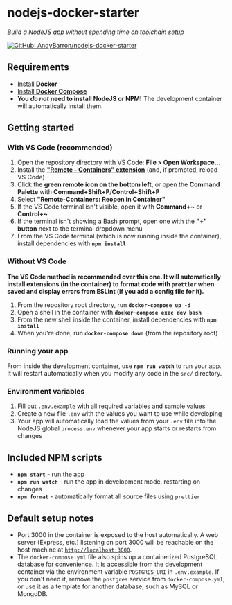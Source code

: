 # nodejs-docker-starter

_Build a NodeJS app without spending time on toolchain setup_

[![GitHub: AndyBarron/nodejs-docker-starter][github-badge]][github-link]

## Requirements

- [Install **Docker**](https://docs.docker.com/install/)
- [Install **Docker Compose**](https://docs.docker.com/compose/install/)
- **You _do not_ need to install NodeJS or NPM!** The development container
  will automatically install them.

## Getting started

### With VS Code (recommended)

1. Open the repository directory with VS Code: **File > Open Workspace...**
2. Install the [**"Remote - Containers" extension**][remote-containers-ext]
   (and, if prompted, reload VS Code)
3. Click the **green remote icon on the bottom left**, or open the
   **Command Palette** with **Command+Shift+P**/**Control+Shift+P**
4. Select **"Remote-Containers: Reopen in Container"**
5. If the VS Code terminal isn't visible, open it with **Command+~** or
   **Control+~**
6. If the terminal isn't showing a Bash prompt, open one with the
   **"+" button** next to the terminal dropdown menu
7. From the VS Code terminal (which is now running inside the container),
   install dependencies with **`npm install`**

### Without VS Code

**The VS Code method is recommended over this one. It will automatically
install extensions (in the container) to format code with `prettier`
when saved and display errors from ESLint (if you add a config file for
it).**

1. From the repository root directory, run **`docker-compose up -d`**
2. Open a shell in the container with
   **`docker-compose exec dev bash`**
3. From the new shell inside the container, install dependencies with
   **`npm install`**
4. When you're done, run **`docker-compose down`** (from the repository
   root)

### Running your app

From inside the development container, use **`npm run watch`** to run your
app. It will restart automatically when you modify any code in the `src/`
directory.

### Environment variables

1. Fill out `.env.example` with all required variables and sample values
2. Create a new file `.env` with the values you want to use while developing
3. Your app will automatically load the values from your `.env` file into the
   NodeJS global `process.env` whenever your app starts or restarts from
   changes

## Included NPM scripts

- **`npm start`** - run the app
- **`npm run watch`** - run the app in development mode, restarting on changes
- **`npm format`** - automatically format all source files using `prettier`

## Default setup notes

- Port 3000 in the container is exposed to the host automatically. A
  web server (Express, etc.) listening on port 3000 will be reachable
  on the host machine at [`http://localhost:3000`](http://localhost:3000).
- The `docker-compose.yml` file also spins up a containerized PostgreSQL
  database for convenience. It is accessible from the development container
  via the environment variable `POSTGRES_URI` in `.env.example`. If you don't
  need it, remove the `postgres` service from `docker-compose.yml`, or use it
  as a template for another database, such as MySQL or MongoDB.

[github-badge]: https://img.shields.io/badge/GitHub-AndyBarron/nodejs--docker--starter-informational?logo=github&style=flat-square
[github-link]: https://github.com/AndyBarron/nodejs-docker-starter
[remote-containers-ext]: https://marketplace.visualstudio.com/items?itemName=ms-vscode-remote.remote-containers
